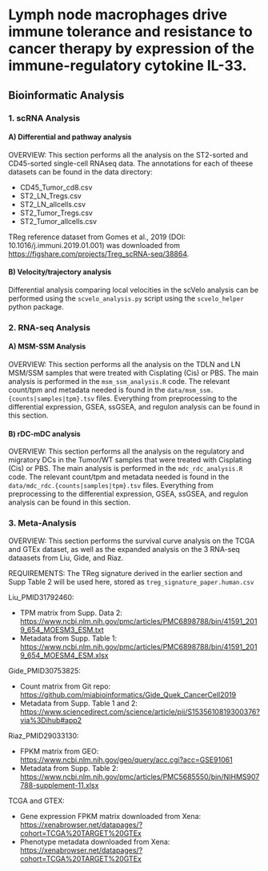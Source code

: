 # Lymph node macrophages drive immune tolerance and resistance to cancer therapy by expression of the immune-regulatory cytokine IL-33.
## Bioinformatic Analysis

### 1. scRNA Analysis
#### A) Differential and pathway analysis
OVERVIEW:
This section performs all the analysis on the ST2-sorted and CD45-sorted single-cell RNAseq data. The annotations for each of theese datasets can be found in the data directory:
- CD45_Tumor_cd8.csv
- ST2_LN_Tregs.csv
- ST2_LN_allcells.csv
- ST2_Tumor_Tregs.csv
- ST2_Tumor_allcells.csv

TReg reference dataset from Gomes et al., 2019 (DOI: 10.1016/j.immuni.2019.01.001) was downloaded from https://figshare.com/projects/Treg_scRNA-seq/38864.

#### B) Velocity/trajectory analysis
Differential analysis comparing local velocities in the scVelo analysis can be performed using the `scvelo_analysis.py` script using the `scvelo_helper` python package.


### 2. RNA-seq Analysis
#### A) MSM-SSM Analysis
OVERVIEW:
This section performs all the analysis on the TDLN and LN MSM/SSM samples that were treated with Cisplating (Cis) or PBS. The main analysis is performed in the `msm_ssm_analysis.R` code. The relevant count/tpm and metadata needed is found in the `data/msm_ssm.{counts|samples|tpm}.tsv` files. Everything from preprocessing to the differential expression, GSEA, ssGSEA, and regulon analysis can be found in this section.

#### B) rDC-mDC analysis
OVERVIEW:
This section performs all the analysis on the regulatory and migratory DCs in the Tumor/WT samples that were treated with Cisplating (Cis) or PBS. The main analysis is performed in the `mdc_rdc_analysis.R` code. The relevant count/tpm and metadata needed is found in the `data/mdc_rdc.{counts|samples|tpm}.tsv` files. Everything from preprocessing to the differential expression, GSEA, ssGSEA, and regulon analysis can be found in this section.

### 3. Meta-Analysis
OVERVIEW:
This section performs the survival curve analysis on the TCGA and GTEx dataset, as well as the expanded analysis on the 3 RNA-seq dataasets from Liu, Gide, and Riaz.

REQUIREMENTS:
The TReg signature derived in the earlier section and Supp Table 2 will be used here, stored as `treg_signature_paper.human.csv`

Liu_PMID31792460:
- TPM matrix from Supp. Data 2: https://www.ncbi.nlm.nih.gov/pmc/articles/PMC6898788/bin/41591_2019_654_MOESM3_ESM.txt
- Metadata from Supp. Table 1: https://www.ncbi.nlm.nih.gov/pmc/articles/PMC6898788/bin/41591_2019_654_MOESM4_ESM.xlsx

Gide_PMID30753825:
- Count matrix from Git repo: https://github.com/miabioinformatics/Gide_Quek_CancerCell2019
- Metadata from Supp. Table 1 and 2: https://www.sciencedirect.com/science/article/pii/S1535610819300376?via%3Dihub#app2

Riaz_PMID29033130:
- FPKM matrix from GEO: https://www.ncbi.nlm.nih.gov/geo/query/acc.cgi?acc=GSE91061
- Metadata from Supp. Table 2: https://www.ncbi.nlm.nih.gov/pmc/articles/PMC5685550/bin/NIHMS907788-supplement-11.xlsx

TCGA and GTEX:
- Gene expression FPKM matrix downloaded from Xena: https://xenabrowser.net/datapages/?cohort=TCGA%20TARGET%20GTEx
- Phenotype metadata downloaded from Xena: https://xenabrowser.net/datapages/?cohort=TCGA%20TARGET%20GTEx
